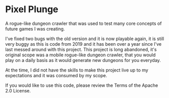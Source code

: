 # Pixel Plunge
A rogue-like dungeon crawler that was used to test many core concepts of future games I was creating.

I've fixed two bugs with the old version and it is now playable again, it is still very buggy as this is code from 2019 and it has been over a year since I've last messed around with this project.  This project is long abandoned, it's original scope was a mobile rogue-like dungeon crawler, that you would play on a daily basis as it would generate new dungeons for you everyday.

At the time, I did not have the skills to make this project live up to my expectations and it was consumed by my scope.

If you would like to use this code, please review the Terms of the Apache 2.0 License.
 
 
 
